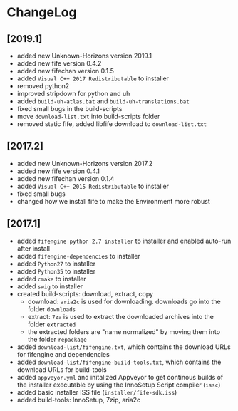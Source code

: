 # ChangeLog

## [2019.1]
- added new Unknown-Horizons version 2019.1
- added new fife version 0.4.2
- added new fifechan version 0.1.5
- added `Visual C++ 2017 Redistributable` to installer
- removed python2 
- improved stripdown for python and uh
- added `build-uh-atlas.bat` and `build-uh-translations.bat`
- fixed small bugs in the build-scripts
- move `download-list.txt` into build-scripts folder
- removed static fife, added libfife download to `download-list.txt`

## [2017.2]
- added new Unknown-Horizons version 2017.2
- added new fife version 0.4.1
- added new fifechan version 0.1.4
- added `Visual C++ 2015 Redistributable` to installer
- fixed small bugs
- changed how we install fife to make the Environment more robust

## [2017.1]

- added `fifengine python 2.7 installer` to installer and enabled auto-run after install
- added `fifengine-dependencies` to installer
- added `Python27` to installer
- added `Python35` to installer
- added `cmake` to installer
- added `swig` to installer
- created build-scripts: download, extract, copy
  - download: `aria2c` is used for downloading. downloads go into the folder `downloads`
  - extract: `7za` is used to extract the downloaded archives into the folder `extracted` 
  - the extracted folders are "name normalized" by moving them into the folder `repackage`
- added `download-list/fifengine.txt`, which contains the download URLs for fifengine and dependencies
- added `download-list/fifengine-build-tools.txt`, which contains the download URLs for build-tools
- added `appveyor.yml` and initalized Appveyor to get continous builds of the installer executable by using the InnoSetup Script compiler (`issc`)
- added basic installer ISS file (`installer/fife-sdk.iss`)
- added build-tools: InnoSetup, 7zip, aria2c
